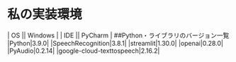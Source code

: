 # 私の実装環境
| OS || Windows |
| IDE || PyCharm |
##Python・ライブラリのバージョン一覧
|Python|3.9.0|
|SpeechRecognition|3.8.1|
|streamlit|1.30.0|
|openai|0.28.0|
|PyAudio|0.2.14|
|google-cloud-texttospeech|2.16.2|
